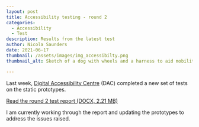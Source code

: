 ```yaml
---
layout: post
title: Accessibility testing - round 2
categories:
  - Accessibility
  - Test
description: Results from the latest test
author: Nicola Saunders
date: 2021-06-17
thumbnail: /assets/images/img_accessibilty.png
thumbnail_alt: Sketch of a dog with wheels and a harness to aid mobility. The dog is sitting by a hole in the ground and cannot cross over. The hole leads underground to a lake filled with crocodiles. A sign next to the hole says "mind the gap".

---
```


Last week, [Digital Accessibility Centre](https://digitalaccessibilitycentre.org/) (DAC) completed a new set of tests on the static prototypes.

[Read the round 2 test report (DOCX, 2.21 MB)](/assets/downloads/W3C-Prototype-Accessibility-Report-Round-2-by-DAC-10-06-2021.docx)

I am currently working through the report and updating the prototypes to address the issues raised.
